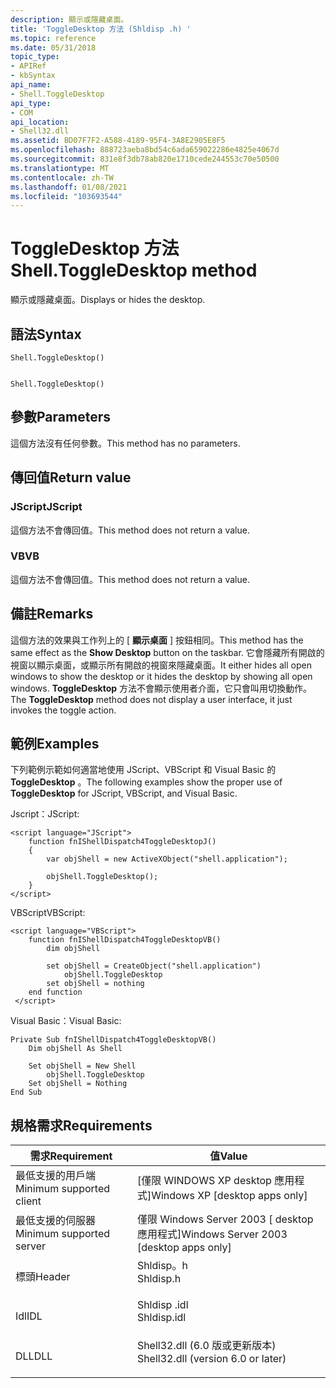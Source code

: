 ```yaml
---
description: 顯示或隱藏桌面。
title: 'ToggleDesktop 方法 (Shldisp .h) '
ms.topic: reference
ms.date: 05/31/2018
topic_type:
- APIRef
- kbSyntax
api_name:
- Shell.ToggleDesktop
api_type:
- COM
api_location:
- Shell32.dll
ms.assetid: BD07F7F2-A588-4189-95F4-3A8E2905E8F5
ms.openlocfilehash: 888723aeba8bd54c6ada659022286e4825e4067d
ms.sourcegitcommit: 831e8f3db78ab820e1710cede244553c70e50500
ms.translationtype: MT
ms.contentlocale: zh-TW
ms.lasthandoff: 01/08/2021
ms.locfileid: "103693544"
---
```

# <a name="shelltoggledesktop-method"></a><span data-ttu-id="9834d-103">ToggleDesktop 方法</span><span class="sxs-lookup"><span data-stu-id="9834d-103">Shell.ToggleDesktop method</span></span>

<span data-ttu-id="9834d-104">顯示或隱藏桌面。</span><span class="sxs-lookup"><span data-stu-id="9834d-104">Displays or hides the desktop.</span></span>

## <a name="syntax"></a><span data-ttu-id="9834d-105">語法</span><span class="sxs-lookup"><span data-stu-id="9834d-105">Syntax</span></span>


```JScript
Shell.ToggleDesktop()
```


```VB

Shell.ToggleDesktop()
```





## <a name="parameters"></a><span data-ttu-id="9834d-106">參數</span><span class="sxs-lookup"><span data-stu-id="9834d-106">Parameters</span></span>

<span data-ttu-id="9834d-107">這個方法沒有任何參數。</span><span class="sxs-lookup"><span data-stu-id="9834d-107">This method has no parameters.</span></span>

## <a name="return-value"></a><span data-ttu-id="9834d-108">傳回值</span><span class="sxs-lookup"><span data-stu-id="9834d-108">Return value</span></span>

### <a name="jscript"></a><span data-ttu-id="9834d-109">JScript</span><span class="sxs-lookup"><span data-stu-id="9834d-109">JScript</span></span>

<span data-ttu-id="9834d-110">這個方法不會傳回值。</span><span class="sxs-lookup"><span data-stu-id="9834d-110">This method does not return a value.</span></span>

### <a name="vb"></a><span data-ttu-id="9834d-111">VB</span><span class="sxs-lookup"><span data-stu-id="9834d-111">VB</span></span>

<span data-ttu-id="9834d-112">這個方法不會傳回值。</span><span class="sxs-lookup"><span data-stu-id="9834d-112">This method does not return a value.</span></span>

## <a name="remarks"></a><span data-ttu-id="9834d-113">備註</span><span class="sxs-lookup"><span data-stu-id="9834d-113">Remarks</span></span>

<span data-ttu-id="9834d-114">這個方法的效果與工作列上的 [ **顯示桌面** ] 按鈕相同。</span><span class="sxs-lookup"><span data-stu-id="9834d-114">This method has the same effect as the **Show Desktop** button on the taskbar.</span></span> <span data-ttu-id="9834d-115">它會隱藏所有開啟的視窗以顯示桌面，或顯示所有開啟的視窗來隱藏桌面。</span><span class="sxs-lookup"><span data-stu-id="9834d-115">It either hides all open windows to show the desktop or it hides the desktop by showing all open windows.</span></span> <span data-ttu-id="9834d-116">**ToggleDesktop** 方法不會顯示使用者介面，它只會叫用切換動作。</span><span class="sxs-lookup"><span data-stu-id="9834d-116">The **ToggleDesktop** method does not display a user interface, it just invokes the toggle action.</span></span>

## <a name="examples"></a><span data-ttu-id="9834d-117">範例</span><span class="sxs-lookup"><span data-stu-id="9834d-117">Examples</span></span>

<span data-ttu-id="9834d-118">下列範例示範如何適當地使用 JScript、VBScript 和 Visual Basic 的 **ToggleDesktop** 。</span><span class="sxs-lookup"><span data-stu-id="9834d-118">The following examples show the proper use of **ToggleDesktop** for JScript, VBScript, and Visual Basic.</span></span>

<span data-ttu-id="9834d-119">Jscript：</span><span class="sxs-lookup"><span data-stu-id="9834d-119">JScript:</span></span>


```JScript
<script language="JScript">
    function fnIShellDispatch4ToggleDesktopJ()
    {
        var objShell = new ActiveXObject("shell.application");
        
        objShell.ToggleDesktop();
    }
</script>
```



<span data-ttu-id="9834d-120">VBScript</span><span class="sxs-lookup"><span data-stu-id="9834d-120">VBScript:</span></span>


```VB
<script language="VBScript">
    function fnIShellDispatch4ToggleDesktopVB()
        dim objShell
        
        set objShell = CreateObject("shell.application")
            objShell.ToggleDesktop
        set objShell = nothing
    end function
 </script>
```



<span data-ttu-id="9834d-121">Visual Basic：</span><span class="sxs-lookup"><span data-stu-id="9834d-121">Visual Basic:</span></span>


```VB
Private Sub fnIShellDispatch4ToggleDesktopVB()
    Dim objShell As Shell
            
    Set objShell = New Shell
        objShell.ToggleDesktop
    Set objShell = Nothing
End Sub
```



## <a name="requirements"></a><span data-ttu-id="9834d-122">規格需求</span><span class="sxs-lookup"><span data-stu-id="9834d-122">Requirements</span></span>



| <span data-ttu-id="9834d-123">需求</span><span class="sxs-lookup"><span data-stu-id="9834d-123">Requirement</span></span> | <span data-ttu-id="9834d-124">值</span><span class="sxs-lookup"><span data-stu-id="9834d-124">Value</span></span> |
|-------------------------------------|---------------------------------------------------------------------------------------------------------------|
| <span data-ttu-id="9834d-125">最低支援的用戶端</span><span class="sxs-lookup"><span data-stu-id="9834d-125">Minimum supported client</span></span><br/> | <span data-ttu-id="9834d-126">\[僅限 WINDOWS XP desktop 應用程式\]</span><span class="sxs-lookup"><span data-stu-id="9834d-126">Windows XP \[desktop apps only\]</span></span><br/>                                                                   |
| <span data-ttu-id="9834d-127">最低支援的伺服器</span><span class="sxs-lookup"><span data-stu-id="9834d-127">Minimum supported server</span></span><br/> | <span data-ttu-id="9834d-128">僅限 Windows Server 2003 \[ desktop 應用程式\]</span><span class="sxs-lookup"><span data-stu-id="9834d-128">Windows Server 2003 \[desktop apps only\]</span></span><br/>                                                          |
| <span data-ttu-id="9834d-129">標頭</span><span class="sxs-lookup"><span data-stu-id="9834d-129">Header</span></span><br/>                   | <dl> <span data-ttu-id="9834d-130"><dt>Shldisp。h</dt></span><span class="sxs-lookup"><span data-stu-id="9834d-130"><dt>Shldisp.h</dt></span></span> </dl>                          |
| <span data-ttu-id="9834d-131">Idl</span><span class="sxs-lookup"><span data-stu-id="9834d-131">IDL</span></span><br/>                      | <dl> <span data-ttu-id="9834d-132"><dt>Shldisp .idl</dt></span><span class="sxs-lookup"><span data-stu-id="9834d-132"><dt>Shldisp.idl</dt></span></span> </dl>                        |
| <span data-ttu-id="9834d-133">DLL</span><span class="sxs-lookup"><span data-stu-id="9834d-133">DLL</span></span><br/>                      | <dl> <span data-ttu-id="9834d-134"><dt>Shell32.dll (6.0 版或更新版本) </dt></span><span class="sxs-lookup"><span data-stu-id="9834d-134"><dt>Shell32.dll (version 6.0 or later)</dt></span></span> </dl> |



 

 





